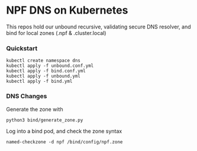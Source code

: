 # NPF DNS on Kubernetes

This repos hold our unbound recursive, validating secure DNS resolver, and bind for local zones (.npf & .cluster.local)

### Quickstart

``` shell
kubectl create namespace dns
kubectl apply -f unbound.conf.yml
kubectl apply -f bind.conf.yml
kubectl apply -f unbound.yml
kubectl apply -f bind.yml
```

### DNS Changes

Generate the zone with

``` shell
python3 bind/generate_zone.py
```

Log into a bind pod, and check the zone syntax

```Shell
named-checkzone -d npf /bind/config/npf.zone
```

